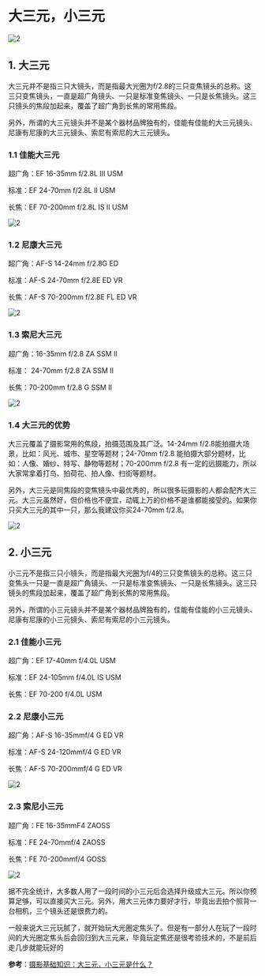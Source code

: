 # 大三元，小三元

![2](http://ww1.sinaimg.cn/large/006alGmrly1g34qita1epj30u00k0137.jpg)

## 1. 大三元

大三元并不是指三只大镜头，而是指最大光圈为f/2.8的三只变焦镜头的总称。这三只变焦镜头，一直是超广角镜头、一只是标准变焦镜头、一只是长焦镜头。这三只镜头的焦段加起来，覆盖了超广角到长焦的常用焦段。

另外，所谓的大三元镜头并不是某个器材品牌独有的，佳能有佳能的大三元镜头、尼康有尼康的大三元镜头、索尼有索尼的大三元镜头。

### 1.1 佳能大三元

超广角：EF 16-35mm f/2.8L III USM

标准：EF 24-70mm f/2.8L II USM

长焦：EF 70-200mm f/2.8L IS II USM

![2](http://ww1.sinaimg.cn/large/006alGmrly1g34qp07jzuj30hs0bsgpw.jpg)

### 1.2 尼康大三元

超广角：AF-S 14-24mm f/2.8G ED

标准：AF-S 24-70mm f/2.8E ED VR

长焦：AF-S 70-200mm f/2.8E FL ED VR

![2](http://ww1.sinaimg.cn/large/006alGmrly1g34qphcw1yj30hs0btdjd.jpg)

### 1.3 索尼大三元

超广角：16-35mm f/2.8 ZA SSM II

标准： 24-70mm f/2.8 ZA SSM II

长焦：70-200mm f/2.8 G SSM II

![2](http://ww1.sinaimg.cn/large/006alGmrly1g34qpudxvuj30go0b4djo.jpg)

### 1.4 大三元的优势

大三元覆盖了摄影常用的焦段，拍摄范围及其广泛。14-24mm f/2.8能拍摄大场景，比如：风光、城市、星空等题材；24-70mm f/2.8 能拍摄大部分题材，比如：人像、婚纱、特写、静物等题材；70-200mm f/2.8 有一定的远摄能力，所以大家常拿着打鸟、拍荷花、拍人像、扫街等题材。

另外，大三元是同焦段的变焦镜头中最优秀的，所以很多玩摄影的人都会配齐大三元。大三元虽然好，但价格也不便宜，动辄上万的价格不是谁都能接受的。如果你只买大三元的其中一只，那么我建议你买24-70mm f/2.8。

![2](http://ww1.sinaimg.cn/large/006alGmrly1g34qqgnivfj30fa09jtbe.jpg)

## 2. 小三元

小三元不是指三只小镜头，而是指最大光圈为f/4的三只变焦镜头的总称。这三只变焦头一只是一直是超广角镜头、一只是标准变焦镜头、一只是长焦镜头。这三只镜头的焦段加起来，覆盖了超广角到长焦的常用焦段。

另外，所谓的小三元镜头并不是某个器材品牌独有的，佳能有佳能的小三元镜头、尼康有尼康的小三元镜头、索尼有索尼的小三元镜头。

### 2.1 佳能小三元

超广角：EF 17-40mm f/4.0L USM

标准：EF 24-105mm f/4.0L IS USM

长焦：EF 70-200 f/4.0L USM

### 2.2 尼康小三元

超广角：AF-S 16-35mmf/4 G ED VR

标准：AF-S 24-120mmf/4 G ED VR

长焦：AF-S 70-200mmf/4 G ED VR

![2](http://ww1.sinaimg.cn/large/006alGmrly1g34qr5kr76j30hk0emdn9.jpg)

### 2.3 索尼小三元

超广角：FE 16-35mmF4 ZAOSS

标准：FE 24-70mmf/4 ZAOSS

长焦：FE 70-200mmf/4 GOSS

![2](http://ww1.sinaimg.cn/large/006alGmrly1g34qrk1hktj30i40fiten.jpg)

据不完全统计，大多数人用了一段时间的小三元后会选择升级成大三元。所以你预算足够，可以直接买大三元。另外，用大三元体力要好才行，毕竟出去拍个照背一台相机，三个镜头还是很费力的。

一般来说大三元玩腻了，就开始玩大光圈定焦头了。但是有一部分人在玩了一段时间的大光圈定焦头后会回归到大三元来，毕竟玩定焦还是很考验技术的，不是前后走几步就能玩好的

**参考**：[摄影基础知识：大三元，小三元是什么？ ](http://www.sohu.com/a/284758667_598613)